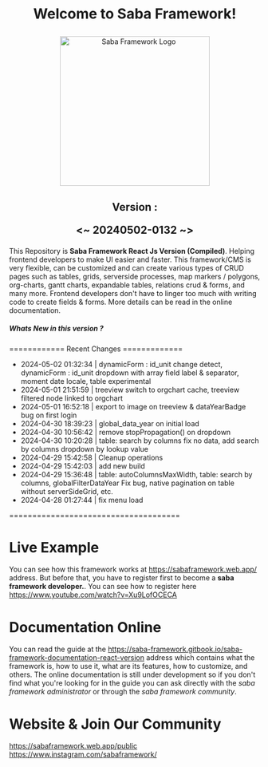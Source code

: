 # <p align="center">Welcome to Saba Framework!</p>

<p align="center"><img src="https://res.cloudinary.com/insaba/image/upload/v1700625287/saba_framework/logo_saba_framework_gqw72y.png" alt="Saba Framework Logo" width="300"></p>

## <p align="center">Version : </p><p align="center"><~ 20240502-0132 ~></p>

This Repository is **Saba Framework React Js Version (Compiled)**. Helping frontend developers to make UI easier and faster. This framework/CMS is very flexible, can be customized and can create various types of CRUD pages such as tables, grids, serverside processes, map markers / polygons, org-charts, gantt charts, expandable tables, relations crud & forms, and many more. Frontend developers don't have to linger too much with writing code to create fields & forms. More details can be read in the online documentation.

##### Whats New in this version ?

============ Recent Changes =============

- 2024-05-02 01:32:34 | dynamicForm : id_unit change detect, dynamicForm : id_unit dropdown with array field label & separator, moment date locale, table experimental
- 2024-05-01 21:51:59 | treeview switch to orgchart cache, treeview filtered node linked to orgchart
- 2024-05-01 16:52:18 | export to image on treeview & dataYearBadge bug on first login
- 2024-04-30 18:39:23 | global_data_year on initial load
- 2024-04-30 10:56:42 | remove stopPropagation() on dropdown
- 2024-04-30 10:20:28 | table: search by columns fix no data, add search by columns dropdown by lookup value
- 2024-04-29 15:42:58 | Cleanup operations
- 2024-04-29 15:42:03 | add new build
- 2024-04-29 15:36:48 | table: autoColumnsMaxWidth, table: search by columns, globalFilterDataYear Fix bug, native pagination on table without serverSideGrid, etc.
- 2024-04-28 01:27:44 | fix menu load

=====================================

# Live Example

You can see how this framework works at https://sabaframework.web.app/ address. But before that, you have to register first to become a **saba framework developer.**. You can see how to register here https://www.youtube.com/watch?v=Xu9LofOCECA

# Documentation Online

You can read the guide at the https://saba-framework.gitbook.io/saba-framework-documentation-react-version address which contains what the framework is, how to use it, what are its features, how to customize, and others. The online documentation is still under development so if you don't find what you're looking for in the guide you can ask directly with the _saba framework administrator_ or through the _saba framework community_.

# Website & Join Our Community

https://sabaframework.web.app/public
https://www.instagram.com/sabaframework/
